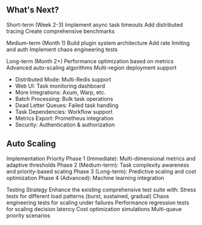 ## What's Next?

Short-term (Week 2-3)
Implement async task timeouts
Add distributed tracing
Create comprehensive benchmarks

Medium-term (Month 1)
Build plugin system architecture
Add rate limiting and auth
Implement chaos engineering tests

Long-term (Month 2+)
Performance optimization based on metrics
Advanced auto-scaling algorithms
Multi-region deployment support

- Distributed Mode: Multi-Redis support
- Web UI: Task monitoring dashboard
- More Integrations: Axum, Warp, etc.
- Batch Processing: Bulk task operations
- Dead Letter Queues: Failed task handling
- Task Dependencies: Workflow support
- Metrics Export: Prometheus integration
- Security: Authentication & authorization

## Auto Scaling

Implementation Priority
Phase 1 (Immediate): Multi-dimensional metrics and adaptive thresholds
Phase 2 (Medium-term): Task complexity awareness and priority-based scaling
Phase 3 (Long-term): Predictive scaling and cost optimization
Phase 4 (Advanced): Machine learning integration

Testing Strategy
Enhance the existing comprehensive test suite with:
Stress tests for different load patterns (burst, sustained, gradual)
Chaos engineering tests for scaling under failures
Performance regression tests for scaling decision latency
Cost optimization simulations
Multi-queue priority scenarios